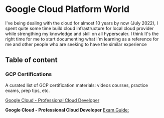 # Google Cloud Platform World

I've being dealing with the cloud for almost 10 years by now (July 2022), I spent quite some time build cloud infrastructure for local cloud provider while strengthing my knowledge and skill on all hyperscaler. I think It's the right time for me to start documenting what I'm learning as a reference for me and other people who are seeking to have the similar experience


## Table of content

### GCP Certifications
A curated list of GCP certification materials: videos courses, practice exams, prep tips, etc.

[Google Cloud - Professional Cloud Developer](https://cloud.google.com/certification/cloud-developer)




**Google Cloud - Professional Cloud Developer**
[Exam Guide: ](https://cloud.google.com/certification/guides/cloud-developer)


